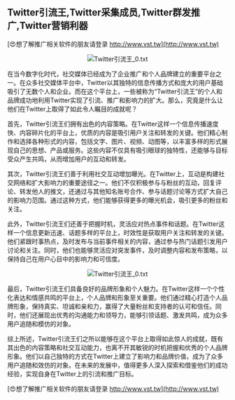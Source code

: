 ## **Twitter引流王,Twitter采集成员,Twitter群发推广,Twitter营销利器**

[😍想了解推广相关软件的朋友请登录 http://www.vst.tw](http://www.vst.tw)

 <center><img src="https://vst.tw/MP4/tuiguang/png/3.png" alt="Twitter引流王_0.txt"></center>

在当今数字化时代，社交媒体已经成为了企业推广和个人品牌建立的重要平台之一。在众多社交媒体平台中，Twitter以其独特的信息传播方式和庞大的用户基础吸引了无数个人和企业。而在这个平台上，一些被称为“Twitter引流王”的个人和品牌成功地利用Twitter实现了引流、推广和影响力的扩大。那么，究竟是什么让他们在Twitter上取得了如此令人瞩目的成就呢？

首先，Twitter引流王们拥有出色的内容策略。在Twitter这样一个信息传播速度快、内容碎片化的平台上，优质的内容是吸引用户关注和转发的关键。他们精心制作和选择各种形式的内容，包括文字、图片、视频、动图等，以丰富多样的形式展现自己的思想、产品或服务。这些内容不仅具有吸引眼球的独特性，还能够与目标受众产生共鸣，从而增加用户的互动和转发。

其次，Twitter引流王们善于利用社交互动增加曝光。在Twitter上，互动是构建社交网络和扩大影响力的重要途径之一。他们不仅积极参与与粉丝的互动，回复评论、转发他人的推文，还通过与其他知名账号合作、参与话题讨论等方式扩大自己的影响力范围。通过这种方式，他们能够获得更多的曝光机会，吸引更多的粉丝和关注。

此外，Twitter引流王们还善于把握时机，灵活应对热点事件和话题。在Twitter这样一个信息更新迅速、话题多样的平台上，时效性是获取用户关注和转发的关键。他们紧跟时事热点，及时发布与当前事件相关的内容，通过参与热门话题引发用户讨论和关注。同时，他们也能够灵活应对突发事件，及时调整内容和发布策略，以保持自己在用户心目中的影响力和可信度。

 <center><img src="https://vst.tw/MP4/tuiguang/png/8.png" alt="Twitter引流王_0.txt"></center>

最后，Twitter引流王们具备良好的品牌形象和个人魅力。在Twitter这样一个个性化表达和情感共鸣的平台上，个人品牌和形象至关重要。他们通过精心打造个人品牌形象，保持真实、坦诚和亲和力，赢得了大量粉丝和支持者的认可和信任。同时，他们还展现出优秀的沟通能力和领导力，能够引领话题、激发共鸣，成为众多用户追随和模仿的对象。

综上所述，Twitter引流王们之所以能够在这个平台上取得如此惊人的成就，既有其出色的内容策略和社交互动能力，也离不开其敏锐的时机把握和优秀的个人品牌形象。他们以自己独特的方式在Twitter上建立了影响力和品牌价值，成为了众多用户追随和效仿的对象。在未来的发展中，值得更多人深入探索和借鉴他们的成功经验，实现自身在Twitter上的引流和推广目标。

[😍想了解推广相关软件的朋友请登录 http://www.vst.tw](http://www.vst.tw)



